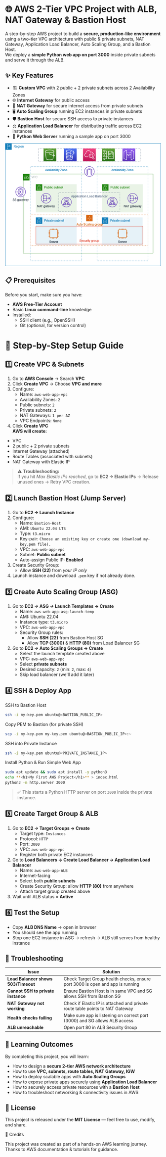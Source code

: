 # 🌐 AWS 2-Tier VPC Project with ALB, NAT Gateway & Bastion Host

A step-by-step AWS project to build a **secure, production-like environment** using a two-tier VPC architecture with public
& private subnets, NAT Gateway, Application Load Balancer, Auto Scaling Group, and a Bastion Host.  
We deploy a **simple Python web app on port 3000** inside private subnets and serve it through the ALB.


## ✨ Key Features
- 🏗 **Custom VPC** with 2 public + 2 private subnets across 2 Availability Zones  
- 🌐 **Internet Gateway** for public access  
- 🔑 **NAT Gateway** for secure internet access from private subnets  
- 🖥 **Auto Scaling Group** running EC2 instances in private subnets  
- 🛡 **Bastion Host** for secure SSH access to private instances  
- ⚖ **Application Load Balancer** for distributing traffic across EC2 instances  
- 🐍 **Python Web Server** running a sample app on port 3000  

![VPC Architecture Diagram](https://github.com/uzair-codes/Web-App-Deployment-on-AWS/blob/main/assets/VPC_Architecture_Diagram.png)

## 📋 Prerequisites

Before you start, make sure you have:
- **AWS Free-Tier Account**
- Basic **Linux command-line** knowledge
- Installed:
  - SSH client (e.g., OpenSSH)
  - Git (optional, for version control)

# 🚀 Step-by-Step Setup Guide

 ## 1️⃣ Create VPC & Subnets
1. Go to **AWS Console** → Search ****VPC****
2. Click **Create VPC** → Choose **VPC and more**
3. Configure:
   - Name: `aws-web-app-vpc`
   - Availability Zones: `2`
   - Public subnets: `2`
   - Private subnets: `2`
   - NAT Gateways: `1 per AZ`
   - VPC Endpoints: `None`
4. Click **Create VPC**  
**AWS will create:**
- VPC  
- 2 public + 2 private subnets  
- Internet Gateway (attached)  
- Route Tables (associated with subnets)  
- NAT Gateway with Elastic IP

> ⚠ **Troubleshooting:**  
> If you hit *Max Elastic IPs reached*, go to **EC2 → Elastic IPs** → Release unused ones → Retry VPC creation.


 ## 2️⃣ Launch Bastion Host (Jump Server)
1. Go to **EC2 → Launch Instance**
2. Configure:
   - Name: `Bastion-Host`
   - AMI: `Ubuntu 22.04 LTS`
   - Type: `t3.micro`
   - Key-pair: `Choose an existing key or create one (download my-key.pem file).`
   - VPC: `aws-web-app-vpc`
   - Subnet: **Public subnet**
   - Auto-assign Public IP: **Enabled**
3. Create Security Group:
   - Allow **SSH (22)** from *your IP only*
4. Launch instance and download `.pem` key if not already done.


 ## 3️⃣ Create Auto Scaling Group (ASG)
1. Go to **EC2 → ASG → Launch Templates → Create**
   - Name: `aws-web-app-asg-launch-temp`
   - AMI: Ubuntu 22.04
   - Instance type: `t3.micro`
   - VPC: `aws-web-app-vpc`
   - Security Group rules:
     - Allow **SSH (22)** from Bastion Host SG
     - Allow **TCP (3000)** & **HTTP (80)** from Load Balancer SG
2. Go to **EC2 → Auto Scaling Groups → Create**
   - Select the launch template created above
   - VPC: `aws-web-app-vpc`
   - Select **private subnets**
   - Desired capacity: `2` (min: `2`, max: `4`)
   - Skip load balancer (we'll add it later)


 ## 4️⃣ SSH & Deploy App

SSH to Bastion Host
```bash
ssh -i my-key.pem ubuntu@<BASTION_PUBLIC_IP>
```

Copy PEM to Bastion (for private SSH)
```bash
scp -i my-key.pem my-key.pem ubuntu@<BASTION_PUBLIC_IP>:~
```

SSH into Private Instance
```bash
ssh -i my-key.pem ubuntu@<PRIVATE_INSTANCE_IP>
```

Install Python & Run Simple Web App
```bash
sudo apt update && sudo apt install -y python3
echo **<h1>My First AWS Project</h1>** > index.html
python3 -m http.server 3000
```

> ✅ This starts a Python HTTP server on port `3000` inside the private instance.



 ## 5️⃣ Create Target Group & ALB
1. Go to **EC2 → Target Groups → Create**
   * Target type: `Instances`
   * Protocol: `HTTP`
   * Port: `3000`
   * VPC: `aws-web-app-vpc`
   * Register both private EC2 instances
2. Go to **Load Balancers → Create Load Balancer → Application Load Balancer**
   * Name: `aws-web-app-ALB`
   * Internet-facing
   * Select both **public subnets**
   * Create Security Group: allow **HTTP (80)** from anywhere
   * Attach target group created above
3. Wait until ALB status = **Active**


 ## 6️⃣ Test the Setup
* Copy **ALB DNS Name** → open in browser
* You should see the app running
* Stop one EC2 instance in ASG → refresh → ALB still serves from healthy instance

 ## 🔧 Troubleshooting

| Issue                               | Solution                                                                      |
| -- | -- |
| **Load Balancer shows 503/Timeout** | Check Target Group health checks, ensure port 3000 is open and app is running |
| **Cannot SSH to private instance**  | Ensure Bastion Host is in same VPC and SG allows SSH from Bastion SG          |
| **NAT Gateway not working**         | Check if Elastic IP is attached and private route table points to NAT Gateway |
| **Health checks failing**           | Make sure app is listening on correct port (3000) and SG allows ALB access    |
| **ALB unreachable**                 | Open port 80 in ALB Security Group                                            |



 ## 🎯 Learning Outcomes

By completing this project, you will learn:

* How to design a **secure 2-tier AWS network architecture**
* How to use **VPC, subnets, route tables, NAT Gateway, IGW**
* How to deploy scalable apps with **Auto Scaling Groups**
* How to expose private apps securely using **Application Load Balancer**
* How to securely access private resources with a **Bastion Host**
* How to troubleshoot networking & connectivity issues in AWS



 ## 📝 License

This project is released under the **MIT License** — feel free to use, modify, and share.



 🙌 Credits

This project was created as part of a hands-on AWS learning journey.
Thanks to AWS documentation & tutorials for guidance.

